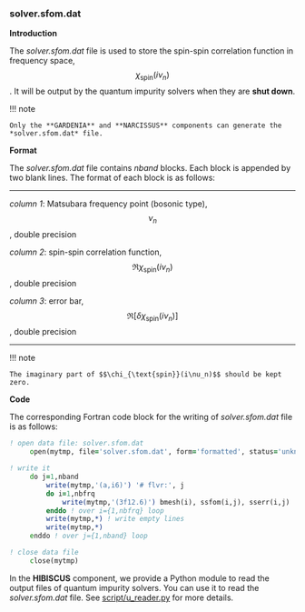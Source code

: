 ### solver.sfom.dat

**Introduction**

The *solver.sfom.dat* file is used to store the spin-spin correlation function in frequency space, $$\chi_{\text{spin}}(i\nu_n)$$. It will be output by the quantum impurity solvers when they are **shut down**.

!!! note

    Only the **GARDENIA** and **NARCISSUS** components can generate the *solver.sfom.dat* file.

**Format**

The *solver.sfom.dat* file contains *nband* blocks. Each block is appended by two blank lines. The format of each block is as follows:

---

*column 1*: Matsubara frequency point (bosonic type), $$\nu_n$$, double precision

*column 2*: spin-spin correlation function, $$\Re \chi_{\text{spin}}(i\nu_n)$$, double precision

*column 3*: error bar, $$\Re [\delta\chi_{\text{spin}}(i\nu_n)]$$, double precision

---

!!! note

    The imaginary part of $$\chi_{\text{spin}}(i\nu_n)$$ should be kept zero.

**Code**

The corresponding Fortran code block for the writing of *solver.sfom.dat* file is as follows:

```fortran
! open data file: solver.sfom.dat
     open(mytmp, file='solver.sfom.dat', form='formatted', status='unknown')

! write it
     do j=1,nband
         write(mytmp,'(a,i6)') '# flvr:', j
         do i=1,nbfrq
             write(mytmp,'(3f12.6)') bmesh(i), ssfom(i,j), sserr(i,j)
         enddo ! over i={1,nbfrq} loop
         write(mytmp,*) ! write empty lines
         write(mytmp,*)
     enddo ! over j={1,nband} loop

! close data file
     close(mytmp)
```

In the **HIBISCUS** component, we provide a Python module to read the output files of quantum impurity solvers. You can use it to read the *solver.sfom.dat* file. See [script/u_reader.py](../ch07/reader.md) for more details.